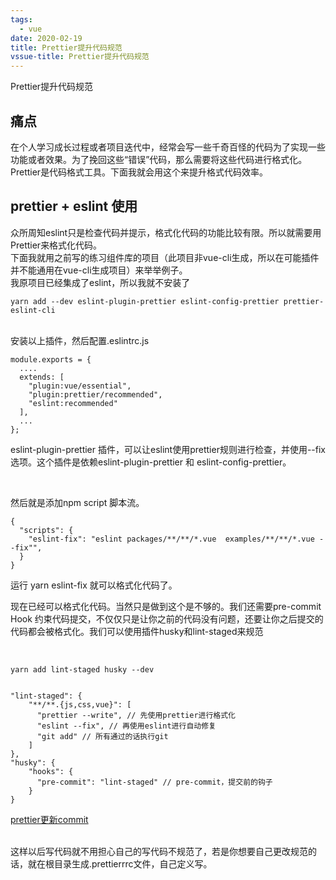 ```yaml
---
tags:
  - vue
date: 2020-02-19
title: Prettier提升代码规范
vssue-title: Prettier提升代码规范
---
```


Prettier提升代码规范

<!-- more -->

## 痛点

在个人学习成长过程或者项目迭代中，经常会写一些千奇百怪的代码为了实现一些功能或者效果。为了挽回这些“错误”代码，那么需要将这些代码进行格式化。Prettier是代码格式工具。下面我就会用这个来提升格式代码效率。

## prettier + eslint 使用

众所周知eslint只是检查代码并提示，格式化代码的功能比较有限。所以就需要用Prettier来格式化代码。
<br />
下面我就用之前写的练习组件库的项目（此项目非vue-cli生成，所以在可能插件并不能通用在vue-cli生成项目）来举举例子。
<br />
我原项目已经集成了eslint，所以我就不安装了

```
yarn add --dev eslint-plugin-prettier eslint-config-prettier prettier-eslint-cli
```

<br >
安装以上插件，然后配置.eslintrc.js
<br />

```
module.exports = {
  ....
  extends: [
    "plugin:vue/essential",
    "plugin:prettier/recommended",
    "eslint:recommended"
  ],
  ...
};

```

eslint-plugin-prettier 插件，可以让eslint使用prettier规则进行检查，并使用--fix选项。这个插件是依赖eslint-plugin-prettier 和 eslint-config-prettier。

<br />

然后就是添加npm script 脚本流。

```
{
  "scripts": {
    "eslint-fix": "eslint packages/**/**/*.vue  examples/**/**/*.vue --fix"",
  }
}
```

运行 yarn eslint-fix 就可以格式化代码了。
<br >

现在已经可以格式化代码。当然只是做到这个是不够的。我们还需要pre-commit Hook 约束代码提交，不仅仅只是让你之前的代码没有问题，还要让你之后提交的代码都会被格式化。我们可以使用插件husky和lint-staged来规范

<br />

```
yarn add lint-staged husky --dev


"lint-staged": {
    "**/**.{js,css,vue}": [
      "prettier --write", // 先使用prettier进行格式化
      "eslint --fix", // 再使用eslint进行自动修复
      "git add" // 所有通过的话执行git
    ]
},
"husky": {
    "hooks": {
      "pre-commit": "lint-staged" // pre-commit，提交前的钩子
    }
}
```

[prettier更新commit](https://github.com/tzzf/zzfui/commit/fe449ef8dfbad750271f9b5aebcde92bea3ef4e3)

<br >
这样以后写代码就不用担心自己的写代码不规范了，若是你想要自己更改规范的话，就在根目录生成.prettierrrc文件，自己定义写。








